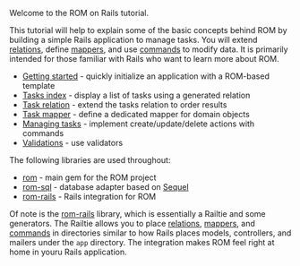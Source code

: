 Welcome to the ROM on Rails tutorial.

This tutorial will help to explain some of the basic concepts behind ROM
by building a simple Rails application to manage tasks. You will extend
[relations](/introduction/relations), define [mappers](/introduction/mappers),
and use [commands](/introduction/commands) to modify data. It is primarily
intended for those familiar with Rails who want to learn more about ROM.

* [Getting started](/tutorials/rails/getting-started) - quickly initialize an application with a ROM-based template
* [Tasks index](/tutorials/rails/tasks-index) - display a list of tasks using a generated relation
* [Task relation](/tutorials/rails/task-relation) - extend the tasks relation to order results
* [Task mapper](/tutorials/rails/task-mapper) - define a dedicated mapper for domain objects
* [Managing tasks](/tutorials/rails/managing-tasks) - implement create/update/delete actions with commands
* [Validations](/tutorials/validations) - use validators

The following libraries are used throughout:

* [rom](https://github.com/rom-rb/rom) - main gem for the ROM project
* [rom-sql](https://github.com/rom-rb/rom-sql) - database adapter based on [Sequel](https://github.com/jeremyevans/sequel)
* [rom-rails](https://github.com/rom-rb/rom-rails) - Rails integration for ROM

Of note is the [rom-rails](https://github.com/rom-rb/rom-rails) library, which
is essentially a Railtie and some generators. The Railtie allows you to place
[relations](/introduction/relations), [mappers](/introduction/mappers), and
[commands](/introduction/commands) in directories similar to how Rails
places models, controllers, and mailers under the `app` directory. The
integration makes ROM feel right at home in youru Rails application.
